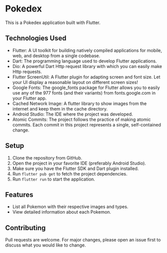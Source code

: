 # Pokedex

This is a Pokedex application built with Flutter.

## Technologies Used

- Flutter: A UI toolkit for building natively compiled applications for mobile, web, and desktop from a single codebase.
- Dart: The programming language used to develop Flutter applications.
- Dio: A powerful Dart Http request library with which you can easily make Http requests.
- Flutter ScreenUtil: A Flutter plugin for adapting screen and font size. Let your UI display a reasonable layout on different screen sizes!
- Google Fonts: The google_fonts package for Flutter allows you to easily use any of the 977 fonts (and their variants) from fonts.google.com in your Flutter app.
- Cached Network Image: A flutter library to show images from the internet and keep them in the cache directory.
- Android Studio: The IDE where the project was developed.
- Atomic Commits: The project follows the practice of making atomic commits. Each commit in this project represents a single, self-contained change.

## Setup

1. Clone the repository from GitHub.
2. Open the project in your favorite IDE (preferably Android Studio).
3. Make sure you have the Flutter SDK and Dart plugin installed.
4. Run `flutter pub get` to fetch the project dependencies.
5. Run `flutter run` to start the application.

## Features

- List all Pokemon with their respective images and types.
- View detailed information about each Pokemon.

## Contributing

Pull requests are welcome. For major changes, please open an issue first to discuss what you would like to change.
